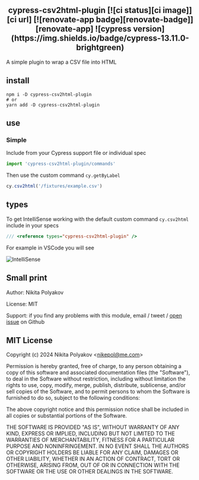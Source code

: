 <h2 align=center> cypress-csv2html-plugin [![ci status][ci image]][ci url] [![renovate-app badge][renovate-badge]][renovate-app] ![cypress version](https://img.shields.io/badge/cypress-13.11.0-brightgreen)</h2>
<p align="center">

A simple plugin to wrap a CSV file into HTML

## install

```
npm i -D cypress-csv2html-plugin
# or
yarn add -D cypress-csv2html-plugin
```

## use

### Simple

Include from your Cypress support file or individual spec

```js
import 'cypress-csv2html-plugin/commands'
```

Then use the custom command `cy.getByLabel`

```js
cy.csv2html('/fixtures/example.csv')
```

## types

To get IntelliSense working with the default custom command `cy.csv2html` include in your specs

```js
/// <reference types="cypress-csv2html-plugin" />
```

For example in VSCode you will see

![IntelliSense](images/intellisense.png)

[ci image]: https://github.com/bahmutov/cypress-get-by-label/workflows/ci/badge.svg?branch=main
[ci url]: https://github.com/bahmutov/cypress-get-by-label/actions
[renovate-badge]: https://img.shields.io/badge/renovate-app-blue.svg
[renovate-app]: https://renovateapp.com/

## Small print

Author: Nikita Polyakov

License: MIT

Support: if you find any problems with this module, email / tweet /
[open issue](https://github.com/nikepol/cypress-csv2html-plugin) on Github

## MIT License

Copyright (c) 2024 Nikita Polyakov &lt;nikepol@me.com&gt;

Permission is hereby granted, free of charge, to any person
obtaining a copy of this software and associated documentation
files (the "Software"), to deal in the Software without
restriction, including without limitation the rights to use,
copy, modify, merge, publish, distribute, sublicense, and/or sell
copies of the Software, and to permit persons to whom the
Software is furnished to do so, subject to the following
conditions:

The above copyright notice and this permission notice shall be
included in all copies or substantial portions of the Software.

THE SOFTWARE IS PROVIDED "AS IS", WITHOUT WARRANTY OF ANY KIND,
EXPRESS OR IMPLIED, INCLUDING BUT NOT LIMITED TO THE WARRANTIES
OF MERCHANTABILITY, FITNESS FOR A PARTICULAR PURPOSE AND
NONINFRINGEMENT. IN NO EVENT SHALL THE AUTHORS OR COPYRIGHT
HOLDERS BE LIABLE FOR ANY CLAIM, DAMAGES OR OTHER LIABILITY,
WHETHER IN AN ACTION OF CONTRACT, TORT OR OTHERWISE, ARISING
FROM, OUT OF OR IN CONNECTION WITH THE SOFTWARE OR THE USE OR
OTHER DEALINGS IN THE SOFTWARE.

